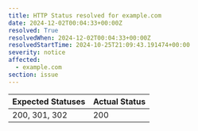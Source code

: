 ```yaml
---
title: HTTP Status resolved for example.com
date: 2024-12-02T00:04:33+00:00Z
resolved: True
resolvedWhen: 2024-12-02T00:04:33+00:00Z
resolvedStartTime: 2024-10-25T21:09:43.191474+00:00
severity: notice
affected:
  - example.com
section: issue
---
```


| Expected Statuses | Actual Status  |
|-------------------|----------------|
| 200, 301, 302 | 200 |
